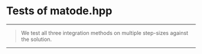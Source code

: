 # Tests of matode.hpp

***
> We test all three integration methods on multiple step-sizes against the solution.
***
